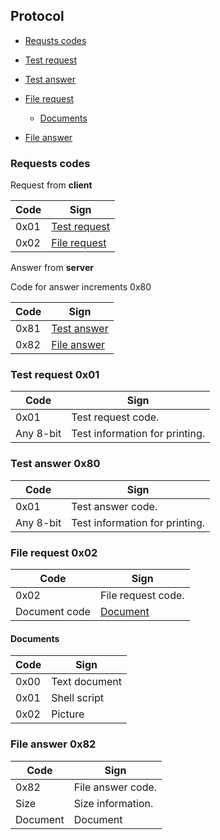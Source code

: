 ## Protocol

- [Requsts codes](#requests-codes)

- [Test request](#test-request-0x01)

- [Test answer](#test-answer-0x80)

- [File request](#file-request-0x02)

    - [Documents](#documents)

- [File answer](#file-answer-0x82)

### Requests codes

Request from **client**

| Code   | Sign                                  |
|--------|---------------------------------------|
| 0x01   | [Test request](#test-request-0x01)    |
| 0x02   | [File request](#file-request-0x02)    |

Answer from **server**

Code for answer increments 0x80

| Code   | Sign                                  |
|--------|---------------------------------------|
| 0x81   | [Test answer](#test-answer-0x80)      |
| 0x82   | [File answer](#file-answer-0x82)      |


### Test request 0x01

| Code      | Sign                                  |
|-----------|---------------------------------------|
| 0x01      | Test request code.                    |
| Any 8-bit | Test information for printing.        |

### Test answer 0x80

| Code      | Sign                                  |
|-----------|---------------------------------------|
| 0x01      | Test answer code.                     |
| Any 8-bit | Test information for printing.        |

### File request 0x02

| Code          | Sign                                                |
|---------------|-----------------------------------------------------|
| 0x02          | File request code.                                  |
| Document code | [Document](#documents)                              |

#### Documents 

| Code          | Sign                                  |
|---------------|---------------------------------------|
| 0x00          | Text document                         |
| 0x01          | Shell script                          |
| 0x02          | Picture                               |

### File answer 0x82

| Code          | Sign                                                |
|---------------|-----------------------------------------------------|
| 0x82          | File answer code.                                   |
| Size          | Size information.                                   |
| Document      | Document                                            |
